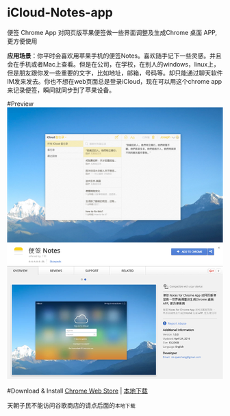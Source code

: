 # iCloud-Notes-app
便签 Chrome App 对网页版苹果便签做一些界面调整及生成Chrome 桌面 APP, 更方便使用

**应用场景**：你平时会喜欢用苹果手机的便签Notes。喜欢随手记下一些灵感。并且会在手机或者Mac上查看。但是在公司，在学校，在别人的windows，linux上，但是朋友跟你发一些重要的文字，比如地址，邮箱，号码等。却只能通过聊天软件IM发来发去。你也不想在web页面总是登录iCloud，现在可以用这个chrome app来记录便签，瞬间就同步到了苹果设备。

#Preview
![](publish/cover-1280x800-3.png)
![](publish/preview20160425080802.png)

#Download & Install
[Chrome Web Store][store] | [本地下载][releasesdownload1]

天朝子民不能访问谷歌商店的请点后面的``本地下载``

[store]: https://chrome.google.com/webstore/detail/%E4%BE%BF%E7%AD%BE-notes/lfaipgohagcbmfjhfokjdhcfcpfjonmg?utm_source=chrome-ntp-icon
[releasesdownload1]: https://github.com/iqiancheng/iCloud-Notes-app/releases/download/1.0.0/Notes_v1.0.0.crx

